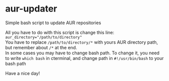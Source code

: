 # aur-updater
Simple bash script to update AUR repositories

All you have to do with this script is change this line:  
`aur_directory="/path/to/directory"`  
You have to replace `/path/to/directory/*` with yours AUR directory path, but remember about `/*` at the end.   
In some cases you may have to change bash path. To change it, you need to write `which bash` in cterminal, and change path in `#!/usr/bin/bash` to your bash path

Have a nice day!
